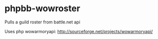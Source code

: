 # phpbb-wowroster
Pulls a guild roster from battle.net api

Uses php wowarmoryapi: http://sourceforge.net/projects/wowarmoryapi/
